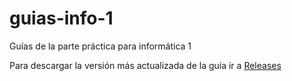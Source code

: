 # guias-info-1
Guías de la parte práctica para informática 1


Para descargar la versión más actualizada de la guía ir a [Releases](https://github.com/MartinNievas/guias-info-1/releases/tag/latest)
